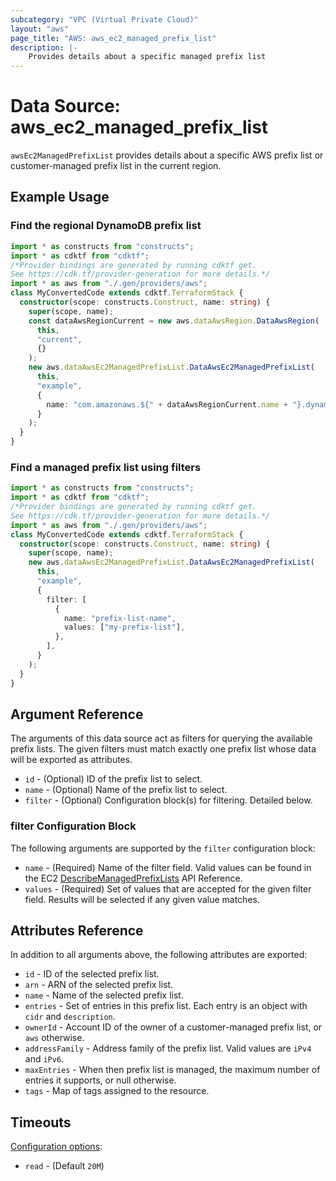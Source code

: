 ```yaml
---
subcategory: "VPC (Virtual Private Cloud)"
layout: "aws"
page_title: "AWS: aws_ec2_managed_prefix_list"
description: |-
    Provides details about a specific managed prefix list
---
```


# Data Source: aws_ec2_managed_prefix_list

`awsEc2ManagedPrefixList` provides details about a specific AWS prefix list or
customer-managed prefix list in the current region.

## Example Usage

### Find the regional DynamoDB prefix list

```typescript
import * as constructs from "constructs";
import * as cdktf from "cdktf";
/*Provider bindings are generated by running cdktf get.
See https://cdk.tf/provider-generation for more details.*/
import * as aws from "./.gen/providers/aws";
class MyConvertedCode extends cdktf.TerraformStack {
  constructor(scope: constructs.Construct, name: string) {
    super(scope, name);
    const dataAwsRegionCurrent = new aws.dataAwsRegion.DataAwsRegion(
      this,
      "current",
      {}
    );
    new aws.dataAwsEc2ManagedPrefixList.DataAwsEc2ManagedPrefixList(
      this,
      "example",
      {
        name: "com.amazonaws.${" + dataAwsRegionCurrent.name + "}.dynamodb",
      }
    );
  }
}

```

### Find a managed prefix list using filters

```typescript
import * as constructs from "constructs";
import * as cdktf from "cdktf";
/*Provider bindings are generated by running cdktf get.
See https://cdk.tf/provider-generation for more details.*/
import * as aws from "./.gen/providers/aws";
class MyConvertedCode extends cdktf.TerraformStack {
  constructor(scope: constructs.Construct, name: string) {
    super(scope, name);
    new aws.dataAwsEc2ManagedPrefixList.DataAwsEc2ManagedPrefixList(
      this,
      "example",
      {
        filter: [
          {
            name: "prefix-list-name",
            values: ["my-prefix-list"],
          },
        ],
      }
    );
  }
}

```

## Argument Reference

The arguments of this data source act as filters for querying the available
prefix lists. The given filters must match exactly one prefix list
whose data will be exported as attributes.

* `id` - (Optional) ID of the prefix list to select.
* `name` - (Optional) Name of the prefix list to select.
* `filter` - (Optional) Configuration block(s) for filtering. Detailed below.

### filter Configuration Block

The following arguments are supported by the `filter` configuration block:

* `name` - (Required) Name of the filter field. Valid values can be found in the EC2 [DescribeManagedPrefixLists](https://docs.aws.amazon.com/AWSEC2/latest/APIReference/API_DescribeManagedPrefixLists.html) API Reference.
* `values` - (Required) Set of values that are accepted for the given filter field. Results will be selected if any given value matches.

## Attributes Reference

In addition to all arguments above, the following attributes are exported:

* `id` - ID of the selected prefix list.
* `arn` - ARN of the selected prefix list.
* `name` - Name of the selected prefix list.
* `entries` - Set of entries in this prefix list. Each entry is an object with `cidr` and `description`.
* `ownerId` - Account ID of the owner of a customer-managed prefix list, or `aws` otherwise.
* `addressFamily` - Address family of the prefix list. Valid values are `iPv4` and `iPv6`.
* `maxEntries` - When then prefix list is managed, the maximum number of entries it supports, or null otherwise.
* `tags` - Map of tags assigned to the resource.

## Timeouts

[Configuration options](https://developer.hashicorp.com/terraform/language/resources/syntax#operation-timeouts):

- `read` - (Default `20M`)

<!-- cache-key: cdktf-0.17.0-pre.15 input-3e3c72b875acdabeff222d7efc6381624218bdc684c16b8ec1c38859e1e80f26 -->
